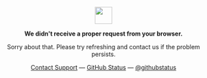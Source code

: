 <!--
Credts: https://github.com/Cipher-GF (i think?)
-->
<p align="center">
	<img width="40" src="https://github.githubassets.com/images/mona-loading-default.gif">
<p align="center"><strong>We didn't receive a proper request from your browser.</strong></p>
<p align="center">Sorry about that. Please try refreshing and contact us if the problem persists.</p>
<p align="center">
	<a href="https://www.youtube.com/watch?v=dQw4w9WgXcQ">Contact Support</a> —
	<a href="https://www.youtube.com/watch?v=6n3pFFPSlW4">GitHub Status</a> —
	<a href="https://github.com/0J3/random/raw/main/hri.mp4">@githubstatus</a>
</p>
<p></p>
<p></p>
</p>
